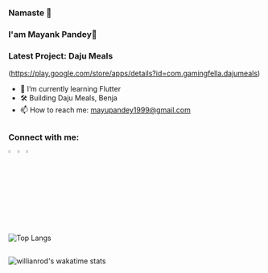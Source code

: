 ### Namaste 🙏  
### I'am Mayank Pandey👋
### Latest Project: Daju Meals 
(https://play.google.com/store/apps/details?id=com.gamingfella.dajumeals)



- 🌱 I’m currently learning Flutter
- 🛠 Building Daju Meals, Benja
- 📫 How to reach me: mayupandey1999@gmail.com





##
### Connect with me:

 [<img src="https://img.icons8.com/color/48/000000/instagram.png" width="3.5%">](https://www.instagram.com/geek_programmer/)[<img src="https://img.icons8.com/color/48/000000/linkedin.png" width="3.5%"/>](https://www.linkedin.com/in/mayank-pandey-5710b5134/)[<img src="https://img.icons8.com/color/48/000000/twitter.png" width="3.5%"/>](https://twitter.com/mackpandey) 

##
![Top Langs](https://github-readme-stats.vercel.app/api/top-langs/?username=mayupandey)

##
![willianrod's wakatime stats](https://github-readme-stats.vercel.app/api/wakatime?username=mayupandey)

